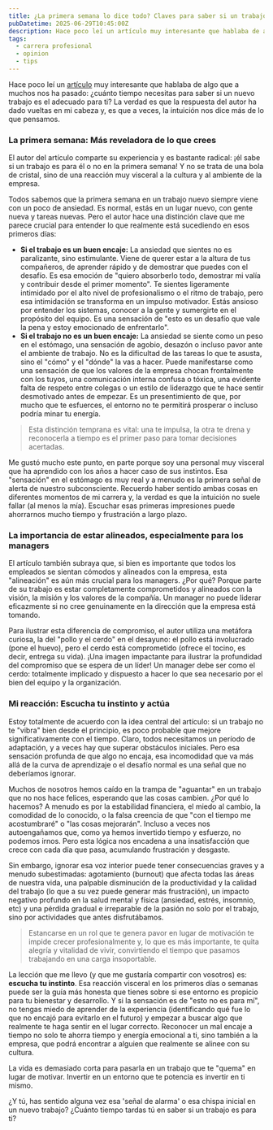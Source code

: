 ```yaml
---
title: ¿La primera semana lo dice todo? Claves para saber si un trabajo es tu lugar
pubDatetime: 2025-06-29T10:45:00Z
description: Hace poco leí un artículo muy interesante que hablaba de algo que a muchos nos ha pasado, ¿cuánto tiempo necesitas para saber si un nuevo trabajo es el adecuado para ti? La verdad es que la respuesta del autor ha dado vueltas en mi cabeza y, es que a veces, la intuición nos dice más de lo que pensamos.
tags:
  - carrera profesional
  - opinion
  - tips
---
```


Hace poco leí un [artículo](https://charity.wtf/2025/06/08/on-how-long-it-takes-to-know-if-a-job-is-right-for-you-or-not/) muy interesante que hablaba de algo que a muchos nos ha pasado: ¿cuánto tiempo necesitas para saber si un nuevo trabajo es el adecuado para ti? La verdad es que la respuesta del autor ha dado vueltas en mi cabeza y, es que a veces, la intuición nos dice más de lo que pensamos.

### **La primera semana: Más reveladora de lo que crees**

El autor del artículo comparte su experiencia y es bastante radical: ¡él sabe si un trabajo es para él o no en la primera semana! Y no se trata de una bola de cristal, sino de una reacción muy visceral a la cultura y al ambiente de la empresa.

Todos sabemos que la primera semana en un trabajo nuevo siempre viene con un poco de ansiedad. Es normal, estás en un lugar nuevo, con gente nueva y tareas nuevas. Pero el autor hace una distinción clave que me parece crucial para entender lo que realmente está sucediendo en esos primeros días:

- **Si el trabajo es un buen encaje:** La ansiedad que sientes no es paralizante, sino estimulante. Viene de querer estar a la altura de tus compañeros, de aprender rápido y de demostrar que puedes con el desafío. Es esa emoción de "quiero absorberlo todo, demostrar mi valía y contribuir desde el primer momento". Te sientes ligeramente intimidado por el alto nivel de profesionalismo o el ritmo de trabajo, pero esa intimidación se transforma en un impulso motivador. Estás ansioso por entender los sistemas, conocer a la gente y sumergirte en el propósito del equipo. Es una sensación de "esto es un desafío que vale la pena y estoy emocionado de enfrentarlo".
- **Si el trabajo no es un buen encaje:** La ansiedad se siente como un peso en el estómago, una sensación de agobio, desazón o incluso pavor ante el ambiente de trabajo. No es la dificultad de las tareas lo que te asusta, sino el "cómo" y el "dónde" la vas a hacer. Puede manifestarse como una sensación de que los valores de la empresa chocan frontalmente con los tuyos, una comunicación interna confusa o tóxica, una evidente falta de respeto entre colegas o un estilo de liderazgo que te hace sentir desmotivado antes de empezar. Es un presentimiento de que, por mucho que te esfuerces, el entorno no te permitirá prosperar o incluso podría minar tu energía.

> Esta distinción temprana es vital: una te impulsa, la otra te drena y reconocerla a tiempo es el primer paso para tomar decisiones acertadas.

Me gustó mucho este punto, en parte porque soy una personal muy visceral que ha aprendido con los años a hacer caso de sus instintos. Esa "sensación" en el estómago es muy real y a menudo es la primera señal de alerta de nuestro subconsciente. Recuerdo haber sentido ambas cosas en diferentes momentos de mi carrera y, la verdad es que la intuición no suele fallar (al menos la mía). Escuchar esas primeras impresiones puede ahorrarnos mucho tiempo y frustración a largo plazo.

### **La importancia de estar alineados, especialmente para los managers**

El artículo también subraya que, si bien es importante que todos los empleados se sientan cómodos y alineados con la empresa, esta "alineación" es aún más crucial para los managers. ¿Por qué? Porque parte de su trabajo es estar completamente comprometidos y alineados con la visión, la misión y los valores de la compañía. Un manager no puede liderar eficazmente si no cree genuinamente en la dirección que la empresa está tomando.

Para ilustrar esta diferencia de compromiso, el autor utiliza una metáfora curiosa, la del "pollo y el cerdo" en el desayuno: el pollo está involucrado (pone el huevo), pero el cerdo está comprometido (ofrece el tocino, es decir, entrega su vida). ¡Una imagen impactante para ilustrar la profundidad del compromiso que se espera de un líder! Un manager debe ser como el cerdo: totalmente implicado y dispuesto a hacer lo que sea necesario por el bien del equipo y la organización.

### **Mi reacción: Escucha tu instinto y actúa**

Estoy totalmente de acuerdo con la idea central del artículo: si un trabajo no te "vibra" bien desde el principio, es poco probable que mejore significativamente con el tiempo. Claro, todos necesitamos un período de adaptación, y a veces hay que superar obstáculos iniciales. Pero esa sensación profunda de que algo no encaja, esa incomodidad que va más allá de la curva de aprendizaje o el desafío normal es una señal que no deberíamos ignorar.

Muchos de nosotros hemos caído en la trampa de "aguantar" en un trabajo que no nos hace felices, esperando que las cosas cambien. ¿Por qué lo hacemos? A menudo es por la estabilidad financiera, el miedo al cambio, la comodidad de lo conocido, o la falsa creencia de que "con el tiempo me acostumbraré" o "las cosas mejorarán". Incluso a veces nos autoengañamos que, como ya hemos invertido tiempo y esfuerzo, no podemos irnos. Pero esta lógica nos encadena a una insatisfacción que crece con cada día que pasa, acumulando frustración y desgaste.

Sin embargo, ignorar esa voz interior puede tener consecuencias graves y a menudo subestimadas: agotamiento (burnout) que afecta todas las áreas de nuestra vida, una palpable disminución de la productividad y la calidad del trabajo (lo que a su vez puede generar más frustración), un impacto negativo profundo en la salud mental y física (ansiedad, estrés, insomnio, etc) y una pérdida gradual e irreparable de la pasión no solo por el trabajo, sino por actividades que antes disfrutábamos.

> Estancarse en un rol que te genera pavor en lugar de motivación te impide crecer profesionalmente y, lo que es más importante, te quita alegría y vitalidad de vivir, convirtiendo el tiempo que pasamos trabajando en una carga insoportable.

La lección que me llevo (y que me gustaría compartir con vosotros) es: **escucha tu instinto**. Esa reacción visceral en los primeros días o semanas puede ser la guía más honesta que tienes sobre si ese entorno es propicio para tu bienestar y desarrollo. Y si la sensación es de "esto no es para mí", no tengas miedo de aprender de la experiencia (identificando qué fue lo que no encajó para evitarlo en el futuro) y empezar a buscar algo que realmente te haga sentir en el lugar correcto. Reconocer un mal encaje a tiempo no solo te ahorra tiempo y energía emocional a ti, sino también a la empresa, que podrá encontrar a alguien que realmente se alinee con su cultura.

La vida es demasiado corta para pasarla en un trabajo que te "quema" en lugar de motivar. Invertir en un entorno que te potencia es invertir en ti mismo.

¿Y tú, has sentido alguna vez esa 'señal de alarma' o esa chispa inicial en un nuevo trabajo? ¿Cuánto tiempo tardas tú en saber si un trabajo es para ti?
